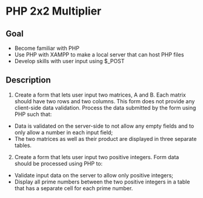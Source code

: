 # PHP 2x2 Multiplier <br>
## Goal <br>
 - Become familiar with PHP
 - Use PHP with XAMPP to make a local server that can host PHP files
 - Develop skills with user input using $_POST
## Description <br>
1. Create a form that lets user input two matrices, A and B. Each matrix should have two rows and two columns. This form does not provide any client-side data validation. Process the data submitted by the form using PHP such that:
 - Data is validated on the server-side to not allow any empty fields and to only allow a number in each input field;<br>
 - The two matrices as well as their product are displayed in three separate tables.<br>
2. Create a form that lets user input two positive integers. Form data should be processed using PHP to:<br>
 - Validate input data on the server to allow only positive integers; <br>
 - Display all prime numbers between the two positive integers in a table that has a separate cell for each prime number.<br>
